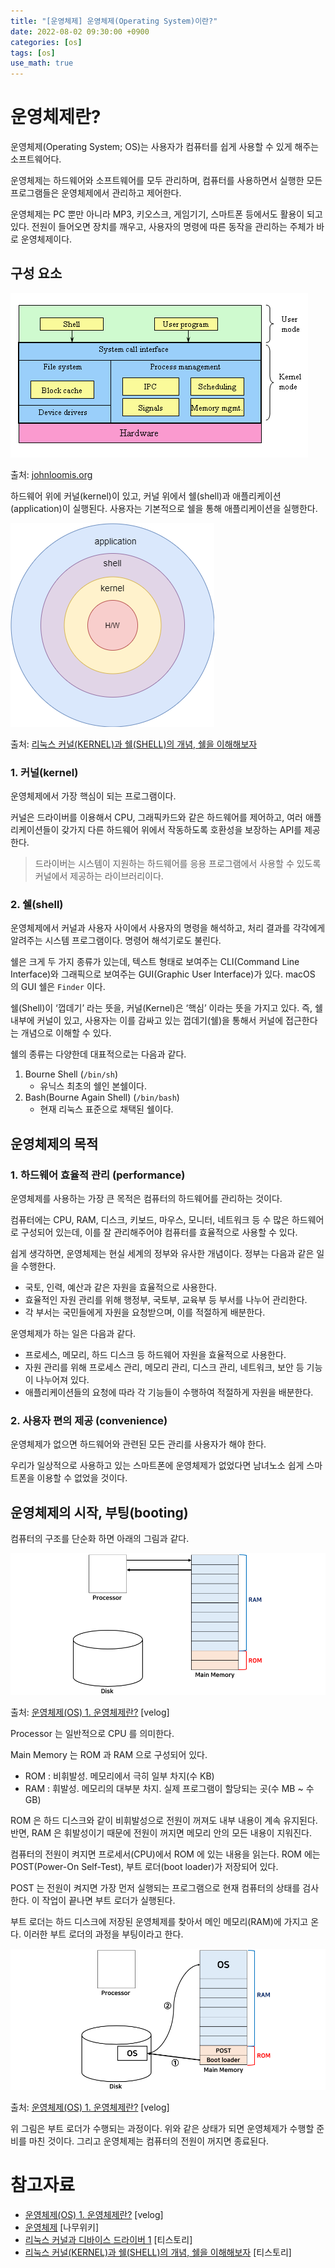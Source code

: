 ```yaml
---
title: "[운영체제] 운영체제(Operating System)이란?"
date: 2022-08-02 09:30:00 +0900
categories: [os]
tags: [os]
use_math: true
---
```


# 운영체제란?

운영체제(Operating System; OS)는 사용자가 컴퓨터를 쉽게 사용할 수 있게 해주는 소프트웨어다.

운영체제는 하드웨어와 소프트웨어를 모두 관리하며, 컴퓨터를 사용하면서 실행한 모든 프로그램들은 운영체제에서 관리하고 제어한다.

운영체제는 PC 뿐만 아니라 MP3, 키오스크, 게임기기, 스마트폰 등에서도 활용이 되고 있다. 전원이 들어오면 장치를 깨우고, 사용자의 명령에 따른 동작을 관리하는 주체가 바로 운영체제이다.

## 구성 요소

![출처: johnloomis.org](/assets/images/2022/2022-08-02-what-is-operating-system/UNIX_structure.png)

출처: [johnloomis.org](https://johnloomis.org/ece314/notes/OperatingSystems/UNIX.html)

하드웨어 위에 커널(kernel)이 있고, 커널 위에서 쉘(shell)과 애플리케이션(application)이 실행된다. 사용자는 기본적으로 쉘을 통해 애플리케이션을 실행한다.

![출처: 리눅스 커널(KERNEL)과 쉘(SHELL)의 개념, 쉘을 이해해보자](/assets/images/2022/2022-08-02-what-is-operating-system/kernel.png)

출처: [리눅스 커널(KERNEL)과 쉘(SHELL)의 개념, 쉘을 이해해보자](https://reakwon.tistory.com/135)

### 1. 커널(kernel)

운영체제에서 가장 핵심이 되는 프로그램이다.

커널은 드라이버를 이용해서 CPU, 그래픽카드와 같은 하드웨어를 제어하고, 여러 애플리케이션들이 갖가지 다른 하드웨어 위에서 작동하도록 호환성을 보장하는 API를 제공한다.

> 드라이버는 시스템이 지원하는 하드웨어를 응용 프로그램에서 사용할 수 있도록 커널에서 제공하는 라이브러리이다.

### 2. 쉘(shell)

운영체제에서 커널과 사용자 사이에서 사용자의 명령을 해석하고, 처리 결과를 각각에게 알려주는 시스템 프로그램이다. 명령어 해석기로도 불린다.

쉘은 크게 두 가지 종류가 있는데, 텍스트 형태로 보여주는 CLI(Command Line Interface)와 그래픽으로 보여주는 GUI(Graphic User Interface)가 있다. macOS 의 GUI 쉘은 `Finder` 이다.

쉘(Shell)이 ‘껍데기’ 라는 뜻을, 커널(Kernel)은 ‘핵심’ 이라는 뜻을 가지고 있다. 즉, 쉘 내부에 커널이 있고, 사용자는 이를 감싸고 있는 껍데기(쉘)을 통해서 커널에 접근한다는 개념으로 이해할 수 있다.

쉘의 종류는 다양한데 대표적으로는 다음과 같다.

1. Bourne Shell (`/bin/sh`)
   - 유닉스 최초의 쉘인 본쉘이다.
2. Bash(Bourne Again Shell) (`/bin/bash`)
   - 현재 리눅스 표준으로 채택된 쉘이다.

## 운영체제의 목적

### 1. 하드웨어 효율적 관리 (performance)

운영체제를 사용하는 가장 큰 목적은 컴퓨터의 하드웨어를 관리하는 것이다.

컴퓨터에는 CPU, RAM, 디스크, 키보드, 마우스, 모니터, 네트워크 등 수 많은 하드웨어로 구성되어 있는데, 이를 잘 관리해주어야 컴퓨터를 효율적으로 사용할 수 있다.

쉽게 생각하면, 운영체제는 현실 세계의 정부와 유사한 개념이다. 정부는 다음과 같은 일을 수행한다.

- 국토, 인력, 예산과 같은 자원을 효율적으로 사용한다.
- 효율적인 자원 관리를 위해 행정부, 국토부, 교육부 등 부서를 나누어 관리한다.
- 각 부서는 국민들에게 자원을 요청받으며, 이를 적절하게 배분한다.

운영체제가 하는 일은 다음과 같다.

- 프로세스, 메모리, 하드 디스크 등 하드웨어 자원을 효율적으로 사용한다.
- 자원 관리를 위해 프로세스 관리, 메모리 관리, 디스크 관리, 네트워크, 보안 등 기능이 나누어져 있다.
- 애플리케이션들의 요청에 따라 각 기능들이 수행하여 적절하게 자원을 배분한다.

### 2. 사용자 편의 제공 (convenience)

운영체제가 없으면 하드웨어와 관련된 모든 관리를 사용자가 해야 한다.

우리가 일상적으로 사용하고 있는 스마트폰에 운영체제가 없었다면 남녀노소 쉽게 스마트폰을 이용할 수 없었을 것이다.

## 운영체제의 시작, 부팅(booting)

컴퓨터의 구조를 단순화 하면 아래의 그림과 같다.

![출처: 운영체제(OS) 1. 운영체제란?](/assets/images/2022/2022-08-02-what-is-operating-system/booting.png)

출처: [운영체제(OS) 1. 운영체제란?](https://velog.io/@codemcd/%EC%9A%B4%EC%98%81%EC%B2%B4%EC%A0%9COS-1.-%EC%9A%B4%EC%98%81%EC%B2%B4%EC%A0%9C%EB%9E%80) [velog]

Processor 는 일반적으로 CPU 를 의미한다.

Main Memory 는 ROM 과 RAM 으로 구성되어 있다.

- ROM : 비휘발성. 메모리에서 극히 일부 차지(수 KB)
- RAM : 휘발성. 메모리의 대부분 차지. 실제 프로그램이 할당되는 곳(수 MB ~ 수 GB)

ROM 은 하드 디스크와 같이 비휘발성으로 전원이 꺼져도 내부 내용이 계속 유지된다. 반면, RAM 은 휘발성이기 때문에 전원이 꺼지면 메모리 안의 모든 내용이 지워진다.

컴퓨터의 전원이 켜지면 프로세서(CPU)에서 ROM 에 있는 내용을 읽는다. ROM 에는 POST(Power-On Self-Test), 부트 로더(boot loader)가 저장되어 있다.

POST 는 전원이 켜지면 가장 먼저 실행되는 프로그램으로 현재 컴퓨터의 상태를 검사한다. 이 작업이 끝나면 부트 로더가 실행된다.

부트 로더는 하드 디스크에 저장된 운영체제를 찾아서 메인 메모리(RAM)에 가지고 온다. 이러한 부트 로더의 과정을 부팅이라고 한다.

![출처: 운영체제(OS) 1. 운영체제란?](/assets/images/2022/2022-08-02-what-is-operating-system/booting2.png)

출처: [운영체제(OS) 1. 운영체제란?](https://velog.io/@codemcd/%EC%9A%B4%EC%98%81%EC%B2%B4%EC%A0%9COS-1.-%EC%9A%B4%EC%98%81%EC%B2%B4%EC%A0%9C%EB%9E%80) [velog]

위 그림은 부트 로더가 수행되는 과정이다. 위와 같은 상태가 되면 운영체제가 수행할 준비를 마친 것이다. 그리고 운영체제는 컴퓨터의 전원이 꺼지면 종료된다.

# 참고자료

- [운영체제(OS) 1. 운영체제란?](https://velog.io/@codemcd/%EC%9A%B4%EC%98%81%EC%B2%B4%EC%A0%9COS-1.-%EC%9A%B4%EC%98%81%EC%B2%B4%EC%A0%9C%EB%9E%80) [velog]
- [운영체제](https://namu.wiki/w/%EC%9A%B4%EC%98%81%EC%B2%B4%EC%A0%9C) [나무위키]
- [리눅스 커널과 디바이스 드라이버 1](https://cheonee.tistory.com/entry/%EB%A6%AC%EB%88%85%EC%8A%A4-%EC%BB%A4%EB%84%90%EA%B3%BC-%EB%94%94%EB%B0%94%EC%9D%B4%EC%8A%A4-%EB%93%9C%EB%9D%BC%EC%9D%B4%EB%B2%84) [티스토리]
- [리눅스 커널(KERNEL)과 쉘(SHELL)의 개념, 쉘을 이해해보자](https://reakwon.tistory.com/135) [티스토리]
